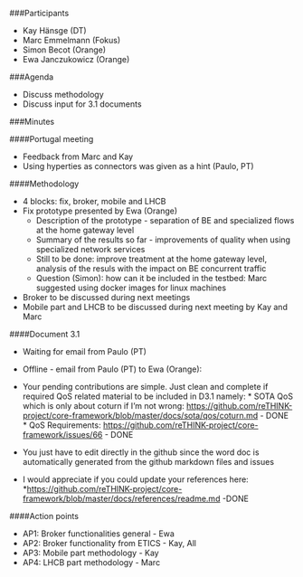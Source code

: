 ###Participants
* Kay Hänsge (DT)
* Marc Emmelmann (Fokus)
* Simon Becot (Orange)
* Ewa Janczukowicz (Orange)

###Agenda
* Discuss methodology
* Discuss input for 3.1 documents

###Minutes

####Portugal meeting
- Feedback from Marc and Kay
- Using hyperties as connectors was given as a hint (Paulo, PT)

####Methodology
- 4 blocks: fix, broker, mobile and LHCB
- Fix prototype presented by Ewa (Orange)
    * Description of the prototype - separation of BE and specialized flows at the home gateway level
    * Summary of the results so far - improvements of quality when using specialized network services
    * Still to be done: improve treatment at the home gateway level, analysis of the resuls with the impact on BE concurrent traffic
    * Question (Simon): how can it be included in the testbed: Marc suggested using docker images for linux machines
- Broker to be discussed during next meetings
- Mobile part and LHCB to be discussed during next meeting by Kay and Marc

####Document 3.1
- Waiting for email from Paulo (PT)

- Offline - email from Paulo (PT) to Ewa (Orange):
* Your pending contributions are simple. Just clean and complete if required QoS related material to be included in D3.1 namely: 
      * SOTA QoS which is only about coturn if I’m not wrong: https://github.com/reTHINK-project/core-framework/blob/master/docs/sota/qos/coturn.md  - DONE
      * QoS Requirements: https://github.com/reTHINK-project/core-framework/issues/66 - DONE
* You just have to edit directly in the github since the word doc is automatically generated from the github markdown files and issues

* I would appreciate if you could update your references here:
      *https://github.com/reTHINK-project/core-framework/blob/master/docs/references/readme.md -DONE


####Action points
* AP1: Broker functionalities general - Ewa
* AP2: Broker functionality from ETICS - Kay, All
* AP3: Mobile part methodology - Kay
* AP4: LHCB part methodology - Marc
